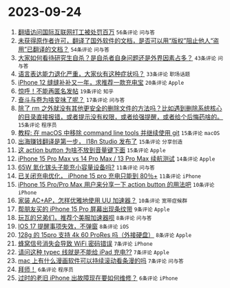 # 2023-09-24

1. [翻墙访问国际互联网打工被处罚百万](https://www.v2ex.com/t/976670) `56条评论` `问与答`
1. [未获得原作者许可，翻译了国外软件的文档，是否可以用“版权”阻止他人“盗用”已翻译的文档？](https://www.v2ex.com/t/976625) `54条评论` `问与答`
1. [大家如何看待研究生自杀？是自杀者自身问题还是外界因素占多？](https://www.v2ex.com/t/976632) `43条评论` `问与答`
1. [语言表达能力退化严重，大家伙有这种症状吗？](https://www.v2ex.com/t/976621) `33条评论` `职场话题`
1. [iPhone 12 缝缝补补又一年，求推荐一款充电宝](https://www.v2ex.com/t/976599) `20条评论` `Apple`
1. [惊呼！不能再匿名发帖](https://www.v2ex.com/t/976653) `19条评论` `知乎`
1. [奋斗与卷为啥变味了呢？](https://www.v2ex.com/t/976649) `17条评论` `问与答`
1. [除了 rm 之外就没有其他更安全的删除文件的方法吗？比如遇到删除系统核心的目录直接报错，或者提示没有权限，或者给强提醒，或者给个后悔药啥的。](https://www.v2ex.com/t/976664) `15条评论` `程序员`
1. [教程: 在 macOS 中移除 command line tools 并继续使用 git](https://www.v2ex.com/t/976656) `15条评论` `macOS`
1. [出海赚钱翻译是第一步， I18n Studio 发布了](https://www.v2ex.com/t/976619) `15条评论` `分享创造`
1. [这 action button 为啥不放到音量键下面](https://www.v2ex.com/t/976607) `15条评论` `Apple`
1. [iPhone 15 Pro Max vs 14 Pro Max / 13 Pro Max 续航测试](https://www.v2ex.com/t/976640) `14条评论` `Apple`
1. [65W 氮化镓头子能充小容量设备吗?](https://www.v2ex.com/t/976646) `11条评论` `问与答`
1. [已关闭充电优化， iPhone 15 pro 充电只能到 80％+](https://www.v2ex.com/t/976631) `11条评论` `iPhone`
1. [iPhone 15 Pro/Pro Max 用户来分享一下 action button 的用法吧](https://www.v2ex.com/t/976669) `10条评论` `iPhone`
1. [家装 AC+AP，怎样优雅地使用 UU 加速器？](https://www.v2ex.com/t/976617) `10条评论` `宽带症候群`
1. [帮朋友买的 iPhone 15 Pro 屏幕出现条纹带](https://www.v2ex.com/t/976610) `9条评论` `Apple`
1. [玩瓦的兄弟们，推荐个美服加速器呗](https://www.v2ex.com/t/976645) `8条评论` `问与答`
1. [IOS 17 提醒事项失效，不弹窗](https://www.v2ex.com/t/976604) `8条评论` `iOS`
1. [128g 的 15pro 支持 4k 60 ProRes 吗（外接硬盘）](https://www.v2ex.com/t/976600) `8条评论` `Apple`
1. [蜂窝信号消失会导致 WiFi 密码错误](https://www.v2ex.com/t/976652) `7条评论` `iPhone`
1. [请问这种 typec 线就是不能给 iPad 充电??](https://www.v2ex.com/t/976636) `7条评论` `Apple`
1. [mac 上有什么漫画软件可以持续滚动看条漫的吗](https://www.v2ex.com/t/976601) `7条评论` `问与答`
1. [拜师！](https://www.v2ex.com/t/976685) `6条评论` `程序员`
1. [过时的老旧 iPhone 出故障现在要如何维修？](https://www.v2ex.com/t/976665) `6条评论` `iPhone`

